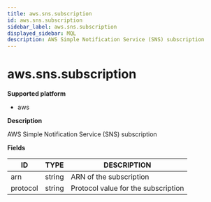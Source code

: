 ```yaml
---
title: aws.sns.subscription
id: aws.sns.subscription
sidebar_label: aws.sns.subscription
displayed_sidebar: MQL
description: AWS Simple Notification Service (SNS) subscription
---
```


# aws.sns.subscription

**Supported platform**

- aws

**Description**

AWS Simple Notification Service (SNS) subscription

**Fields**

| ID       | TYPE   | DESCRIPTION                         |
| -------- | ------ | ----------------------------------- |
| arn      | string | ARN of the subscription             |
| protocol | string | Protocol value for the subscription |
